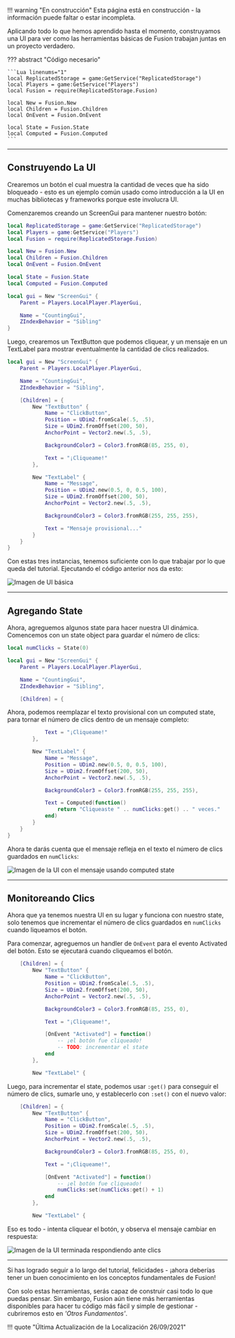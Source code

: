 !!! warning "En construcción"
	Esta página está en construcción - la información puede faltar o estar incompleta.

Aplicando todo lo que hemos aprendido hasta el momento, construyamos una UI para 
ver como las herramientas básicas de Fusion trabajan juntas en un proyecto verdadero.

??? abstract "Código necesario"

	```Lua linenums="1"
	local ReplicatedStorage = game:GetService("ReplicatedStorage")
	local Players = game:GetService("Players")
	local Fusion = require(ReplicatedStorage.Fusion)

	local New = Fusion.New
	local Children = Fusion.Children
	local OnEvent = Fusion.OnEvent

	local State = Fusion.State
	local Computed = Fusion.Computed
	```

-----

## Construyendo La UI

Crearemos un botón el cual muestra la cantidad de veces que ha sido bloqueado - 
esto es un ejemplo común usado como introducción a la UI en muchas bibliotecas 
y frameworks porque este involucra UI.

Comenzaremos creando un ScreenGui para mantener nuestro botón:

```Lua linenums="1" hl_lines="12-17"
local ReplicatedStorage = game:GetService("ReplicatedStorage")
local Players = game:GetService("Players")
local Fusion = require(ReplicatedStorage.Fusion)

local New = Fusion.New
local Children = Fusion.Children
local OnEvent = Fusion.OnEvent

local State = Fusion.State
local Computed = Fusion.Computed

local gui = New "ScreenGui" {
	Parent = Players.LocalPlayer.PlayerGui,

	Name = "CountingGui",
	ZIndexBehavior = "Sibling"
}

```

Luego, crearemos un TextButton que podemos cliquear, y un mensaje en un TextLabel 
para mostrar eventualmente la cantidad de clics realizados.

```Lua linenums="12" hl_lines="7-29"
local gui = New "ScreenGui" {
	Parent = Players.LocalPlayer.PlayerGui,

	Name = "CountingGui",
	ZIndexBehavior = "Sibling",

	[Children] = {
		New "TextButton" {
			Name = "ClickButton",
			Position = UDim2.fromScale(.5, .5),
			Size = UDim2.fromOffset(200, 50),
			AnchorPoint = Vector2.new(.5, .5),

			BackgroundColor3 = Color3.fromRGB(85, 255, 0),

			Text = "¡Cliqueame!"
		},

		New "TextLabel" {
			Name = "Message",
			Position = UDim2.new(0.5, 0, 0.5, 100),
			Size = UDim2.fromOffset(200, 50),
			AnchorPoint = Vector2.new(.5, .5),

			BackgroundColor3 = Color3.fromRGB(255, 255, 255),

			Text = "Mensaje provisional..."
		}
	}
}

```

Con estas tres instancias, tenemos suficiente con lo que trabajar por lo que 
queda del tutorial. Ejecutando el código anterior nos da esto:

![Imagen de UI básica](BasicUI.png)

-----

## Agregando State

Ahora, agreguemos algunos state para hacer nuestra UI dinámica. Comencemos 
con un state object para guardar el número de clics:

```Lua linenums="12" hl_lines="1"
local numClicks = State(0)

local gui = New "ScreenGui" {
	Parent = Players.LocalPlayer.PlayerGui,

	Name = "CountingGui",
	ZIndexBehavior = "Sibling",

	[Children] = {

```

Ahora, podemos reemplazar el texto provisional con un computed state, para 
tornar el número de clics dentro de un mensaje completo:

```Lua linenums="29" hl_lines="12-14"
			Text = "¡Cliqueame!"
		},

		New "TextLabel" {
			Name = "Message",
			Position = UDim2.new(0.5, 0, 0.5, 100),
			Size = UDim2.fromOffset(200, 50),
			AnchorPoint = Vector2.new(.5, .5),

			BackgroundColor3 = Color3.fromRGB(255, 255, 255),

			Text = Computed(function()
				return "Cliqueaste " .. numClicks:get() .. " veces."
			end)
		}
	}
}
```

Ahora te darás cuenta que el mensaje refleja en el texto el número de clics 
guardados en `numClicks`:

![Imagen de la UI con el mensaje usando computed state](UIWithState.png)

-----

## Monitoreando Clics

Ahora que ya tenemos nuestra UI en su lugar y funciona con nuestro state, solo 
tenemos que incrementar el número de clics guardados en `numClicks` cuando 
liqueamos el botón.

Para comenzar, agreguemos un handler de `OnEvent` para el evento Activated del 
botón. Esto se ejecutará cuando cliqueamos el botón.

```Lua hl_lines="12-15"
	[Children] = {
		New "TextButton" {
			Name = "ClickButton",
			Position = UDim2.fromScale(.5, .5),
			Size = UDim2.fromOffset(200, 50),
			AnchorPoint = Vector2.new(.5, .5),

			BackgroundColor3 = Color3.fromRGB(85, 255, 0),

			Text = "¡Cliqueame!",

			[OnEvent "Activated"] = function()
				-- ¡el botón fue cliqueado!
				-- TODO: incrementar el state
			end
		},

		New "TextLabel" {
```

Luego, para incrementar el state, podemos usar `:get()` para conseguir el número 
de clics, sumarle uno, y establecerlo con `:set()` con el nuevo valor:

```Lua hl_lines="14"
	[Children] = {
		New "TextButton" {
			Name = "ClickButton",
			Position = UDim2.fromScale(.5, .5),
			Size = UDim2.fromOffset(200, 50),
			AnchorPoint = Vector2.new(.5, .5),

			BackgroundColor3 = Color3.fromRGB(85, 255, 0),

			Text = "¡Cliqueame!",

			[OnEvent "Activated"] = function()
				-- ¡el botón fue cliqueado!
				numClicks:set(numClicks:get() + 1)
			end
		},

		New "TextLabel" {
```

Eso es todo - intenta cliquear el botón, y observa el mensaje cambiar en respuesta:


![Imagen de la UI terminada respondiendo ante clics](FinishedUI.png)

-----

Si has logrado seguir a lo largo del tutorial, felicidades - ¡ahora deberías tener 
un buen conocimiento en los conceptos fundamentales de Fusion!

Con solo estas herramientas, serás capaz de construir casi todo lo que puedas pensar. 
Sin embargo, Fusion aún tiene más herramientas disponibles para hacer tu código más 
fácil y simple de gestionar - cubriremos esto en *'Otros Fundamentos'*.

!!! quote "Última Actualización de la Localización 26/09/2021"
